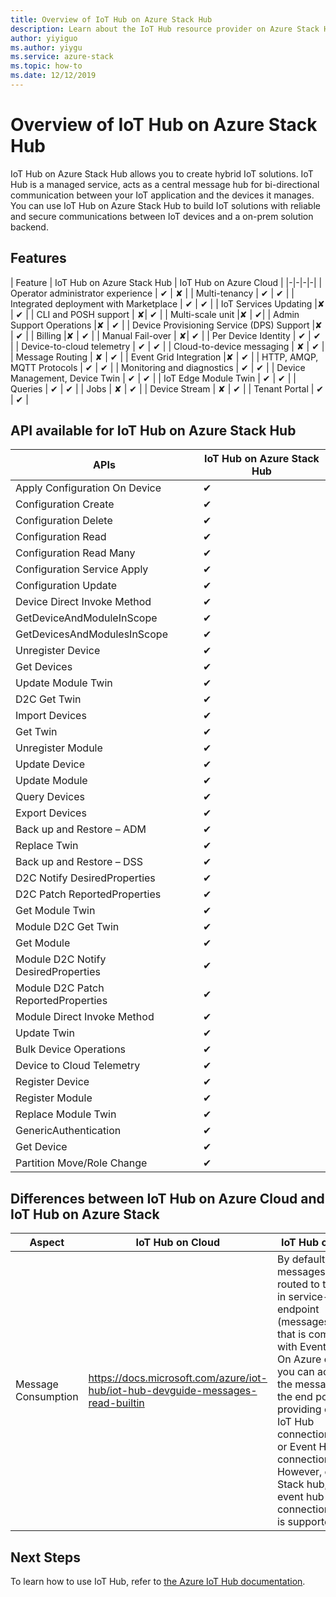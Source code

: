 ```yaml
---
title: Overview of IoT Hub on Azure Stack Hub
description: Learn about the IoT Hub resource provider on Azure Stack Hub.
author: yiyiguo 
ms.author: yiygu 
ms.service: azure-stack
ms.topic: how-to
ms.date: 12/12/2019 
---
```


# Overview of IoT Hub on Azure Stack Hub

IoT Hub on Azure Stack Hub allows you to create hybrid IoT solutions. IoT Hub is a managed service, acts as a central message hub for bi-directional communication between your IoT application and the devices it manages. You can use IoT Hub on Azure Stack Hub to build IoT solutions with reliable and secure communications between IoT devices and a on-prem solution backend.

## Features
| Feature | IoT Hub on Azure Stack Hub | IoT Hub on Azure Cloud |
|-|-|-|-|
| Operator administrator experience | ✔ | ✘ |
| Multi-tenancy | ✔ | ✔ |
| Integrated deployment with Marketplace | ✔ | ✔ |
| IoT Services Updating |✘ | ✔ |
| CLI and POSH support  | ✘| ✔ |
| Multi-scale unit |✘ | ✔|
| Admin Support Operations |✘ | ✔ |
| Device Provisioning Service (DPS) Support |✘ | ✔ |
| Billing |✘ | ✔ |
| Manual Fail-over | ✘| ✔ |
| Per Device Identity | ✔ | ✔ |
| Device-to-cloud telemetry | ✔ | ✔ |
| Cloud-to-device messaging | ✘ | ✔ |
| Message Routing | ✘ | ✔ |
| Event Grid Integration |✘ | ✔ |
| HTTP, AMQP, MQTT Protocols  | ✔ | ✔ |
| Monitoring and diagnostics  | ✔ | ✔ |
| Device Management, Device Twin | ✔ | ✔ |
| IoT Edge Module Twin | ✔ | ✔ |
| Queries | ✔ | ✔ |
| Jobs | ✘ | ✔ |
| Device Stream | ✘ | ✔ |
| Tenant Portal | ✔ | ✔ |


## API available for IoT Hub on Azure Stack Hub

|APIs|IoT Hub on Azure Stack Hub|
|-|-|
|Apply Configuration On Device| ✔ |
| Configuration Create | ✔ |
| Configuration Delete | ✔ |
| Configuration Read | ✔ |
|Configuration Read Many| ✔ |
|Configuration Service Apply|  ✔ |
|Configuration Update|  ✔ |
|Device Direct Invoke Method|  ✔ |
|GetDeviceAndModuleInScope|  ✔ |
|GetDevicesAndModulesInScope| ✔ |
|Unregister Device| ✔ |
|Get Devices| ✔ |
|Update Module Twin| ✔ |
|D2C Get Twin| ✔ |
|Import Devices| ✔ |
|Get Twin| ✔ |
|Unregister Module| ✔ |
|Update Device| ✔ |
|Update Module| ✔ |
|Query Devices| ✔ |
|Export Devices| ✔ |
|Back up and Restore – ADM| ✔ |
|Replace Twin| ✔ |
|Back up and Restore – DSS| ✔ |
|D2C Notify DesiredProperties| ✔ |
|D2C Patch ReportedProperties| ✔ |
|Get Module Twin| ✔ |
|Module D2C Get Twin| ✔ |
|Get Module| ✔ |
|Module D2C Notify DesiredProperties| ✔ |
|Module D2C Patch ReportedProperties| ✔ |
|Module Direct Invoke Method| ✔ |
|Update Twin| ✔ |
|Bulk Device Operations| ✔ |
|Device to Cloud Telemetry| ✔ |
|Register Device| ✔ |
|Register Module| ✔ |
|Replace Module Twin| ✔ |
|GenericAuthentication| ✔ |
|Get Device| ✔ |
|Partition Move/Role Change| ✔ |

## Differences between IoT Hub on Azure Cloud and IoT Hub on Azure Stack

| Aspect | IoT Hub on Cloud | IoT Hub on Stack |
|-|-|-|
| Message Consumption | https://docs.microsoft.com/azure/iot-hub/iot-hub-devguide-messages-read-builtin |By default, messages are routed to the built-in service-facing endpoint (messages/events) that is compatible with Event Hubs. On Azure cloud, you can access the messages from the end point by providing either IoT Hub connection string or Event Hub connection string. However, on Azure Stack hub, only event hub connection string is supported. |

## Next Steps

To learn how to use IoT Hub, refer to [the Azure IoT Hub documentation](/azure/iot-hub/).

